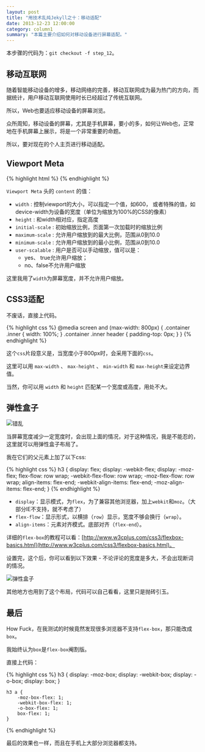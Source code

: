 ```yaml
---
layout: post
title: "用技术乱炖Jekyll之十：移动适配"
date: 2013-12-23 12:00:00
category: column1
summary: "本篇主要介绍如何对移动设备进行屏幕适配。"
---
```


本步骤的代码为：`git checkout -f step_12`。

## 移动互联网

随着智能移动设备的增多，移动网络的完善，移动互联网成为最为热门的方向，而据统计，用户移动互联网使用时长已经超过了传统互联网。

所以，Web也要适应移动设备的屏幕浏览。

众所周知，移动设备的屏幕，尤其是手机屏幕，要小的多，如何让Web也，正常地在手机屏幕上展示，将是一个非常重要的命题。

所以，要对现在的个人主页进行移动适配。

## Viewport Meta

{% highlight html %}
        <meta name="viewport" content="width=device-width, user-scalable=no">
{% endhighlight %}

`Viewport Meta` 头的 `content` 的值：

* `width` : 控制viewport的大小，可以指定一个值，如600， 或者特殊的值，如device-width为设备的宽度（单位为缩放为100%的CSS的像素）
* `height` : 和width相对应，指定高度
* `initial-scale` : 初始缩放比例，页面第一次加载时的缩放比例
* `maximum-scale` : 允许用户缩放到的最大比例，范围从0到10.0
* `minimum-scale` : 允许用户缩放到的最小比例，范围从0到10.0
* `user-scalable` : 用户是否可以手动缩放，值可以是：
  * yes、 true允许用户缩放；
  * no、false不允许用户缩放

这里我用了`width`为屏幕宽度，并不允许用户缩放。

## CSS3适配

不废话，直接上代码。

{% highlight css %}
@media screen and (max-width: 800px) {
    .container .inner {
        width: 100%;
    }
    .container .inner header {
        padding-top: 0px;
    }
}
{% endhighlight %}

这个`css`片段意义是，当宽度小于800px时，会采用下面的`css`。

这里可以用 `max-width` 、 `max-height` 、 `min-width` 和 `max-height`来设定边界值。

当然，你可以用 `width` 和 `height` 匹配某一个宽度或高度，用处不大。

## 弹性盒子

![错乱](http://ww4.sinaimg.cn/large/71c50075jw1ebti1q66mxj20fr02a0sv.jpg)

当屏幕宽度减少一定宽度时，会出现上面的情况，对于这种情况，我是不能忍的，这里就可以用弹性盒子布局了。

我在它们的父元素上加了以下css:

{% highlight css %}
    h3 {
        display: flex;
        display: -webkit-flex;
        display: -moz-flex;
        flex-flow: row wrap;
        -webkit-flex-flow: row wrap;
        -moz-flex-flow: row wrap;
        align-items: flex-end;
        -webkit-align-items: flex-end;
        -moz-align-items: flex-end;
    }
{% endhighlight %}

* `display`：显示模式，为`flex`，为了兼容其他浏览器，加上`webkit`和`moz`。（大部分IE不支持，就不考虑了）
* `flex-flow`：显示形式，以横排（`row`）显示，宽度不够会换行（`wrap`）。
* `align-items`：元素对齐模式。底部对齐（`flex-end`）。

详细的`flex-box`的教程可以看：[http://www.w3cplus.com/css3/flexbox-basics.html](http://www.w3cplus.com/css3/flexbox-basics.html)。

设置完，这个后，你可以看到以下效果 - 不论评论的宽度是多大，不会出现断词的情况。

![弹性盒子](http://ww4.sinaimg.cn/large/71c50075jw1ebtj84d92tj20i8027t8t.jpg)

其他地方也用到了这个布局，代码可以自己看看，这里只是抛砖引玉。

## 最后

How Fuck，在我测试的时候竟然发现很多浏览器不支持`flex-box`，那只能改成`box`。

我始终认为`box`是`flex-box`阉割版。

直接上代码：

{% highlight css %}
    h3 {
        display: -moz-box;
        display: -webkit-box;
        display: -o-box;
        display: box;
    }

    h3 a {
        -moz-box-flex: 1;
        -webkit-box-flex: 1;
        -o-box-flex: 1;
        box-flex: 1;
    }
{% endhighlight %}

最后的效果也一样，而且在手机上大部分浏览器都支持。